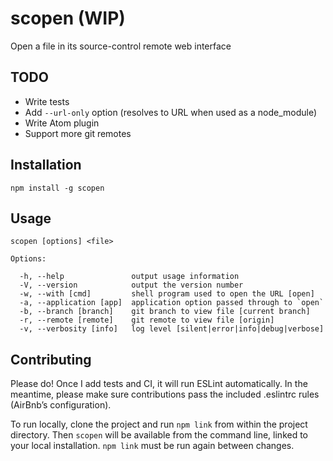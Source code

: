 # scopen (WIP)
Open a file in its source-control remote web interface

## TODO
 - Write tests
 - Add `--url-only` option (resolves to URL when used as a node_module)
 - Write Atom plugin
 - Support more git remotes

## Installation
```shell
npm install -g scopen
```

## Usage
```
scopen [options] <file>

Options:

  -h, --help               output usage information
  -V, --version            output the version number
  -w, --with [cmd]         shell program used to open the URL [open]
  -a, --application [app]  application option passed through to `open`
  -b, --branch [branch]    git branch to view file [current branch]
  -r, --remote [remote]    git remote to view file [origin]
  -v, --verbosity [info]   log level [silent|error|info|debug|verbose]
```

## Contributing
Please do! Once I add tests and CI, it will run ESLint automatically. In the meantime, please make sure contributions pass the included .eslintrc rules (AirBnb’s configuration).

To run locally, clone the project and run `npm link` from within the project directory. Then `scopen` will be available from the command line, linked to your local installation. `npm link` must be run again between changes.
